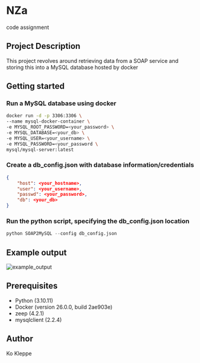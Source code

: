 # NZa
code assignment

## Project Description
This project revolves around retrieving data from a SOAP service and storing this into a MySQL database hosted by docker

## Getting started 
### Run a MySQL database using docker
```bash
docker run -d -p 3306:3306 \
--name mysql-docker-container \
-e MYSQL_ROOT_PASSWORD=<your_password> \
-e MYSQL_DATABASE=<your_db> \
-e MYSQL_USER=<your_username> \
-e MYSQL_PASSWORD=<your_password \
mysql/mysql-server:latest
```
### Create a db_config.json with database information/credentials
```json
{
    "host": <your_hostname>,
    "user": <your_username>,
    "passwd": <your_password>,
    "db": <your_db>
}
```

### Run the python script, specifying the db_config.json location
```python
python SOAP2MySQL --config db_config.json
``` 

## Example output
![example_output](https://github.com/KoKleppe/NZa/assets/27730191/60fbb2d1-932f-4ed4-973c-54a98052db4c)

## Prerequisites
* Python (3.10.11)
* Docker (version 26.0.0, build 2ae903e)
* zeep (4.2.1)
* mysqlclient (2.2.4)

## Author
Ko Kleppe
